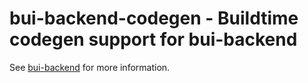 # bui-backend-codegen - Buildtime codegen support for bui-backend

See [bui-backend](https://github.com/astraw/bui-backend) for more information.